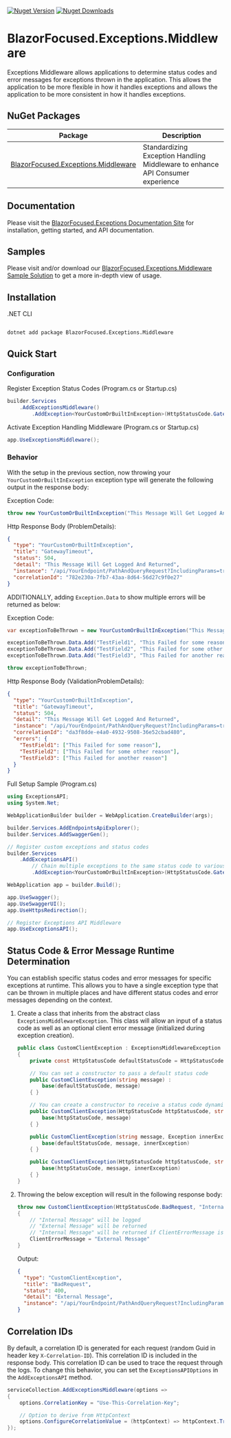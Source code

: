 [![Nuget Version](https://img.shields.io/nuget/v/BlazorFocused.Exceptions.Middleware?logo=nuget)](https://www.nuget.org/packages/BlazorFocused.Exceptions.Middleware)
[![Nuget Downloads](https://img.shields.io/nuget/dt/BlazorFocused.Exceptions.Middleware?logo=nuget)](https://www.nuget.org/packages/BlazorFocused.Exceptions.Middleware)

# BlazorFocused.Exceptions.Middleware

Exceptions Middleware allows applications to determine status codes and error messages for exceptions thrown in the application. This allows the application to be more flexible in how it handles exceptions and allows the application to be more consistent in how it handles exceptions.

## NuGet Packages

| Package                                                                                                    | Description                                                                    |
| ---------------------------------------------------------------------------------------------------------- | ------------------------------------------------------------------------------ |
| [BlazorFocused.Exceptions.Middleware](https://www.nuget.org/packages/BlazorFocused.Exceptions.Middleware/) | Standardizing Exception Handling Middleware to enhance API Consumer experience |

## Documentation

Please visit the [BlazorFocused.Exceptions Documentation Site](https://BlazorFocused.github.io/Exceptions/) for installation, getting started, and API documentation.

## Samples

Please visit and/or download our [BlazorFocused.Exceptions.Middleware Sample Solution](https://github.com/BlazorFocused/Exceptions/tree/main/samples/projectsample) to get a more in-depth view of usage.

## Installation

.NET CLI

```dotnetcli

dotnet add package BlazorFocused.Exceptions.Middleware

```

## Quick Start

### Configuration

Register Exception Status Codes (Program.cs or Startup.cs)

```csharp
builder.Services
    .AddExceptionsMiddleware()
        .AddException<YourCustomOrBuiltInException>(HttpStatusCode.GatewayTimeout);
```

Activate Exception Handling Middleware (Program.cs or Startup.cs)

```csharp
app.UseExceptionsMiddleware();
```

### Behavior

With the setup in the previous section, now throwing your `YourCustomOrBuiltInException` exception type will generate the following output in the response body:

Exception Code:

```csharp
throw new YourCustomOrBuiltInException("This Message Will Get Logged And Returned");
```

Http Response Body (ProblemDetails):

```json
{
  "type": "YourCustomOrBuiltInException",
  "title": "GatewayTimeout",
  "status": 504,
  "detail": "This Message Will Get Logged And Returned",
  "instance": "/api/YourEndpoint/PathAndQueryRequest?IncludingParams=true",
  "correlationId": "782e230a-7fb7-43aa-8d64-56d27c9f0e27"
}
```

ADDITIONALLY, adding `Exception.Data` to show multiple errors will be returned as below:

Exception Code:

```csharp
var exceptionToBeThrown = new YourCustomOrBuiltInException("This Message Will Get Logged And Returned");

exceptionToBeThrown.Data.Add("TestField1", "This Failed for some reason");
exceptionToBeThrown.Data.Add("TestField2", "This Failed for some other reason");
exceptionToBeThrown.Data.Add("TestField3", "This Failed for another reason");

throw exceptionToBeThrown;
```

Http Response Body (ValidationProblemDetails):

```json
{
  "type": "YourCustomOrBuiltInException",
  "title": "GatewayTimeout",
  "status": 504,
  "detail": "This Message Will Get Logged And Returned",
  "instance": "/api/YourEndpoint/PathAndQueryRequest?IncludingParams=true",
  "correlationId": "da3f8dde-e4a0-4932-9508-36e52cbad480",
  "errors": {
    "TestField1": ["This Failed for some reason"],
    "TestField2": ["This Failed for some other reason"],
    "TestField3": ["This Failed for another reason"]
  }
}
```

Full Setup Sample (Program.cs)

```csharp
using ExceptionsAPI;
using System.Net;

WebApplicationBuilder builder = WebApplication.CreateBuilder(args);

builder.Services.AddEndpointsApiExplorer();
builder.Services.AddSwaggerGen();

// Register custom exceptions and status codes
builder.Services
    .AddExceptionsAPI()
        // Chain multiple exceptions to the same status code to various status codes
        .AddException<YourCustomOrBuiltInException>(HttpStatusCode.GatewayTimeout);

WebApplication app = builder.Build();

app.UseSwagger();
app.UseSwaggerUI();
app.UseHttpsRedirection();

// Register Exceptions API Middleware
app.UseExceptionsAPI();
```

## Status Code & Error Message Runtime Determination

You can establish specific status codes and error messages for specific exceptions at runtime. This allows you to have a single exception type that can be thrown in multiple places and have different status codes and error messages depending on the context.

1. Create a class that inherits from the abstract class `ExceptionsMiddlewareException`. This class will allow an input of a status code as well as an optional client error message (initialized during exception creation).

   ```csharp
   public class CustomClientException : ExceptionsMiddlewareException
   {
       private const HttpStatusCode defaultStatusCode = HttpStatusCode.Conflict;

       // You can set a constructor to pass a default status code
       public CustomClientException(string message) :
           base(defaultStatusCode, message)
       { }

       // You can create a constructor to receive a status code dynamically
       public CustomClientException(HttpStatusCode httpStatusCode, string message) :
           base(httpStatusCode, message)
       { }

       public CustomClientException(string message, Exception innerException) :
           base(defaultStatusCode, message, innerException)
       { }

       public CustomClientException(HttpStatusCode httpStatusCode, string message, Exception innerException) :
           base(httpStatusCode, message, innerException)
       { }
   }
   ```

1. Throwing the below exception will result in the following response body:

   ```csharp
   throw new CustomClientException(HttpStatusCode.BadRequest, "Internal Message")
   {
       // "Internal Message" will be logged
       // "External Message" will be returned
       // "Internal Message" will be returned if ClientErrorMessage is not set
       ClientErrorMessage = "External Message"
   }
   ```

   Output:

   ```json
   {
     "type": "CustomClientException",
     "title": "BadRequest",
     "status": 400,
     "detail": "External Message",
     "instance": "/api/YourEndpoint/PathAndQueryRequest?IncludingParams=true"
   }
   ```

## Correlation IDs

By default, a correlation ID is generated for each request (random Guid in header key `X-Correlation-ID`). This correlation ID is included in the response body. This correlation ID can be used to trace the request through the logs. To change this behavior, you can set the `ExceptionsAPIOptions` in the `AddExceptionsAPI` method.

```csharp
serviceCollection.AddExceptionsMiddleware(options =>
{
    options.CorrelationKey = "Use-This-Correlation-Key";

    // Option to derive from HttpContext
    options.ConfigureCorrelationValue = (httpContext) => httpContext.TraceIdentifier;
});
```
